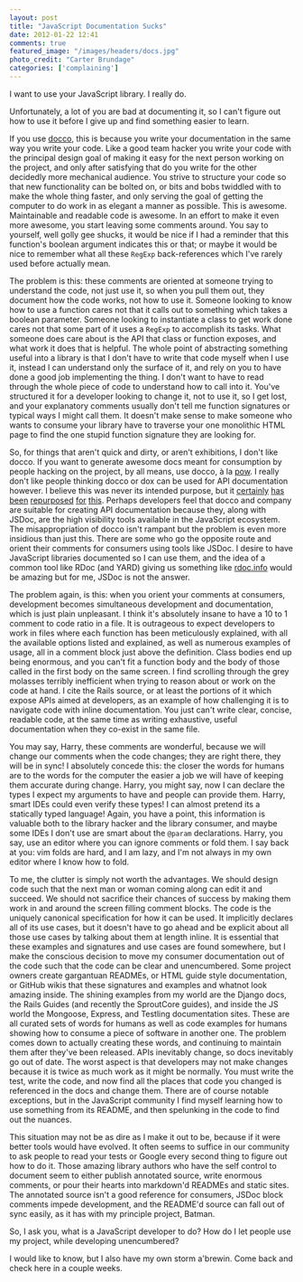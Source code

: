 ```yaml
---
layout: post
title: "JavaScript Documentation Sucks"
date: 2012-01-22 12:41
comments: true
featured_image: "/images/headers/docs.jpg"
photo_credit: "Carter Brundage"
categories: ['complaining']
---
```


I want to use your JavaScript library. I really do.

Unfortunately, a lot of you are bad at documenting it, so I can't figure out how to use it before I give up and find something easier to learn.

If you use [docco](http://jashkenas.github.com/docco/), this is because you write your documentation in the same way you write your code. Like a good team hacker you write your code with the principal design goal of making it easy for the next person working on the project, and only after satisfying that do you write for the other decidedly more mechanical audience. You strive to structure your code so that new functionality can be bolted on, or bits and bobs twiddled with to make the whole thing faster, and only serving the goal of getting the computer to do work in as elegant a manner as possible. This is awesome. Maintainable and readable code is awesome. In an effort to make it even more awesome, you start leaving some comments around. You say to yourself, well golly gee shucks, it would be nice if I had a reminder that this function's boolean argument indicates this or that; or maybe it would be nice to remember what all these `RegExp` back-references which I've rarely used before actually mean.

The problem is this: these comments are oriented at someone trying to understand the code, not just use it, so when you pull them out, they document how the code works, not how to use it. Someone looking to know how to use a function cares not that it calls out to something which takes a boolean parameter. Someone looking to instantiate a class to get work done cares not that some part of it uses a `RegExp` to accomplish its tasks. What someone does care about is the API that class or function exposes, and what work it does that is helpful. The whole point of abstracting something useful into a library is that I don't have to write that code myself when I use it, instead I can understand only the surface of it, and rely on you to have done a good job implementing the thing. I don't want to have to read through the whole piece of code to understand how to call into it. You've structured it for a developer looking to change it, not to use it, so I get lost, and your explanatory comments usually don't tell me function signatures or typical ways I might call them. It doesn't make sense to make someone who wants to consume your library have to traverse your one monolithic HTML page to find the one stupid function signature they are looking for.

So, for things that aren't quick and dirty, or aren't exhibitions, I don't like docco. If you want to generate awesome docs meant for consumption by people hacking on the project, by all means, use docco, à la [pow](http://pow.cx/docs/). I really don't like people thinking docco or dox can be used for API documentation however. I believe this was never its intended purpose, but it [certainly](https://github.com/echonest/nestjs) [has](https://github.com/fd/chains.js/tree/50dce330d9f7f588643c016fec28cf1e6bdb34c6/docs) [been](https://github.com/jgallen23/fidel) [repurposed](https://github.com/podviaznikov/fanfeedr) [for](https://github.com/waterfield/redeye) [this](https://github.com/killdream/latte/tree/75ecff7a07b88d98aaed672ccc1408a753da88d7). Perhaps developers feel that docco and company are suitable for creating API documentation because they, along with JSDoc, are the high visibility tools available in the JavaScript ecosystem. The misappropriation of docco isn't rampant but the problem is even more insidious than just this. There are some who go the opposite route and orient their comments for consumers using tools like JSDoc. I desire to have JavaScript libraries documented so I can use them, and the idea of a common tool like RDoc (and YARD) giving us something like [rdoc.info](http://rdoc.info) would be amazing but for me, JSDoc is not the answer.

The problem again, is this: when you orient your comments at consumers, development becomes simultaneous development and documentation, which is just plain unpleasant. I think it's absolutely insane to have a 10 to 1 comment to code ratio in a file. It is outrageous to expect developers to work in files where each function has been meticulously explained, with all the available options listed and explained, as well as numerous examples of usage, all in a comment block just above the definition. Class bodies end up being enormous, and you can't fit a function body and the body of those called in the first body on the same screen. I find scrolling through the grey molasses terribly inefficient when trying to reason about or work on the code at hand. I cite the Rails source, or at least the portions of it which expose APIs aimed at developers, as an example of how challenging it is to navigate code with inline documentation. You just can't write clear, concise, readable code, at the same time as writing exhaustive, useful documentation when they co-exist in the same file.

You may say, Harry, these comments are wonderful, because we will change our comments when the code changes; they are right there, they will be in sync! I absolutely concede this: the closer the words for humans are to the words for the computer the easier a job we will have of keeping them accurate during change. Harry, you might say, now I can declare the types I expect my arguments to have and people can provide them. Harry, smart IDEs could even verify these types! I can almost pretend its a statically typed language! Again, you have a point, this information is valuable both to the library hacker and the library consumer, and maybe some IDEs I don't use are smart about the `@param` declarations. Harry, you say, use an editor where you can ignore comments or fold them. I say back at you: vim folds are hard, and I am lazy, and I'm not always in my own editor where I know how to fold.

To me, the clutter is simply not worth the advantages. We should design code such that the next man or woman coming along can edit it and succeed. We should not sacrifice their chances of success by making them work in and around the screen filling comment blocks. The code is the uniquely canonical specification for how it can be used. It implicitly declares all of its use cases, but it doesn't have to go ahead and be explicit about all those use cases by talking about them at length inline. It is essential that these examples and signatures and use cases are found somewhere, but I make the conscious decision to move my consumer documentation out of the code such that the code can be clear and unencumbered. Some project owners create gargantuan READMEs, or HTML guide style documentation, or GitHub wikis that these signatures and examples and whatnot look amazing inside. The shining examples from my world are the Django docs, the Rails Guides (and recently the SproutCore guides), and inside the JS world the Mongoose, Express, and Testling documentation sites. These are all curated sets of words for humans as well as code examples for humans showing how to consume a piece of software in another one. The problem comes down to actually creating these words, and continuing to maintain them after they've been released. APIs inevitably change, so docs inevitably go out of date. The worst aspect is that developers may not make changes because it is twice as much work as it might be normally. You must write the test, write the code, and now find all the places that code you changed is referenced in the docs and change them. There are of course notable exceptions, but in the JavaScript community I find myself learning how to use something from its README, and then spelunking in the code to find out the nuances.

This situation may not be as dire as I make it out to be, because if it were better tools would have evolved. It often seems to suffice in our community to ask people to read your tests or Google every second thing to figure out how to do it. Those amazing library authors who have the self control to document seem to either publish annotated source, write enormous comments, or pour their hearts into markdown'd READMEs and static sites. The annotated source isn't a good reference for consumers, JSDoc block comments impede development, and the README'd source can fall out of sync easily, as it has with my principle project, Batman.

So, I ask you, what is a JavaScript developer to do? How do I let people use my project, while developing unencumbered?

I would like to know, but I also have my own storm a'brewin. Come back and check here in a couple weeks.
